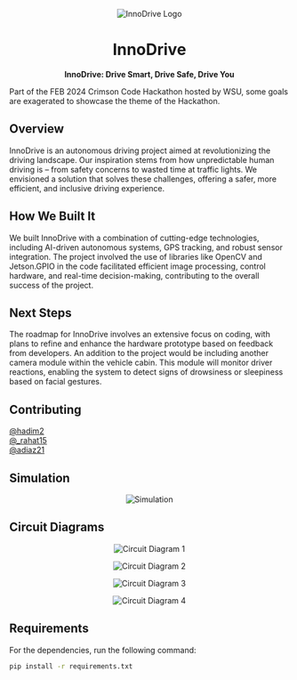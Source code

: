 <p align="center">
  <img src="https://github.com/HadiM2/InnoDrive/assets/97601068/3fc7d619-0d88-4fa2-b9be-f3b18a938138" alt="InnoDrive Logo">
</p>

<h1 align="center">InnoDrive</h1>

<p align="center"><strong>InnoDrive: Drive Smart, Drive Safe, Drive You</strong></p>
Part of the FEB 2024 Crimson Code Hackathon hosted by WSU, some goals are exagerated to showcase the theme of the Hackathon.


## Overview

InnoDrive is an autonomous driving project aimed at revolutionizing the driving landscape. Our inspiration stems from how unpredictable human driving is – from safety concerns to wasted time at traffic lights. We envisioned a solution that solves these challenges, offering a safer, more efficient, and inclusive driving experience.

## How We Built It
We built InnoDrive with a combination of cutting-edge technologies, including AI-driven autonomous systems, GPS tracking, and robust sensor integration. The project involved the use of libraries like OpenCV and Jetson.GPIO in the code facilitated efficient image processing, control hardware, and real-time decision-making, contributing to the overall success of the project.

## Next Steps
The roadmap for InnoDrive involves an extensive focus on coding, with plans to refine and enhance the hardware prototype based on feedback from developers. An addition to the project would be including another camera module within the vehicle cabin. This module will monitor driver reactions, enabling the system to detect signs of drowsiness or sleepiness based on facial gestures.

## Contributing
[@hadim2](https://github.com/hadim2)  
[@_rahat15](https://github.com/_rahat15)  
[@adiaz21](https://github.com/adiaz21)
## Simulation
<p align="center">
  <img src="https://github.com/HadiM2/InnoDrive/assets/97601068/4f8172e7-d565-4c9a-aa02-51434aa0f9bb" alt="Simulation">
</p>

## Circuit Diagrams
<p align="center">
  <img src="https://github.com/HadiM2/InnoDrive/assets/97601068/b0a54c77-b9f2-4593-9d3f-df91ba02fe39" alt="Circuit Diagram 1">
</p>
<p align="center">
  <img src="https://github.com/HadiM2/InnoDrive/assets/97601068/c37d7faf-13fa-4ee9-a60c-ffc12056e0ab" alt="Circuit Diagram 2">
</p>
<p align="center">
  <img src="https://github.com/HadiM2/InnoDrive/assets/97601068/97f94004-e0e1-43c3-a0a2-0093cc82d656" alt="Circuit Diagram 3">
</p>
<p align="center">
  <img src="https://github.com/HadiM2/InnoDrive/assets/97601068/f005ecd9-8d3f-4462-b23d-8b5181924c99" alt="Circuit Diagram 4">
</p>


## Requirements
For the dependencies, run the following command:
```bash
pip install -r requirements.txt
